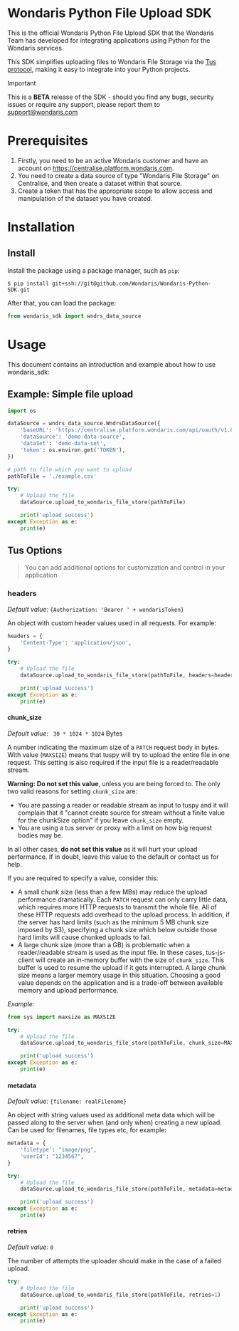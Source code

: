 # Wondaris Python File Upload SDK

This is the official Wondaris Python File Upload SDK that the Wondaris Team has developed for integrating applications using Python for the Wondaris services.

This SDK simplifies uploading files to Wondaris File Storage via the [Tus protocol](https://tus.io/ "Open protocol for resumable uploads"), making it easy to integrate into your Python projects.

> [!IMPORTANT]  
> This is a **BETA** release of the SDK - should you find any bugs, security issues or require any support, please report them to support@wondaris.com


# Prerequisites

1. Firstly, you need to be an active Wondaris customer and have an account on https://centralise.platform.wondaris.com.
2. You need to create a data source of type "Wondaris File Storage" on Centralise, and then create a dataset within that source.
3. Create a token that has the appropriate scope to allow access and manipulation of the dataset you have created.

# Installation

## Install

Install the package using a package manager, such as `pip`:

```
$ pip install git+ssh://git@github.com/Wondaris/Wondaris-Python-SDK.git
```

After that, you can load the package:

```python
from wondaris_sdk import wndrs_data_source
```

# Usage

This document contains an introduction and example about how to use wondaris_sdk:

## Example: Simple file upload
```python
import os

dataSource = wndrs_data_source.WndrsDataSource({
    'baseURL': 'https://centralise.platform.wondaris.com/api/oauth/v1.0/gcs',
    'dataSource': 'demo-data-source',
    'dataSet': 'demo-data-set',
    'token': os.environ.get('TOKEN'),
})

# path to file which you want to upload
pathToFile = './example.csv'

try:
    # Upload the file
    dataSource.upload_to_wondaris_file_store(pathToFile)

    print('upload success')
except Exception as e:
    print(e)
```

## Tus Options
> You can add additional options for customization and control in your application

### headers

_Default value:_ `{Authorization: 'Bearer ' + wondarisToken}`

An object with custom header values used in all requests. For example:

```python
headers = {
    'Content-Type': 'application/json',
}

try:
    # Upload the file
    dataSource.upload_to_wondaris_file_store(pathToFile, headers=headers)

    print('upload success')
except Exception as e:
    print(e)
```

#### chunk_size

_Default value:_ ` 30 * 1024 * 1024` Bytes

A number indicating the maximum size of a `PATCH` request body in bytes. With value (`MAXSIZE`) means that tuspy will try to upload the entire file in one request. This setting is also required if the input file is a reader/readable stream.

**Warning:** **Do not set this value**, unless you are being forced to. The only two valid reasons for setting `chunk_size` are:

- You are passing a reader or readable stream as input to tuspy and it will complain that it "cannot create source for stream without a finite value for the chunkSize option" if you leave `chunk_size` empty.
- You are using a tus server or proxy with a limit on how big request bodies may be.

In all other cases, **do not set this value** as it will hurt your upload performance. If in doubt, leave this value to the default or contact us for help.

If you are required to specify a value, consider this:

- A small chunk size (less than a few MBs) may reduce the upload performance dramatically. Each `PATCH` request can only carry little data, which requires more HTTP requests to transmit the whole file. All of these HTTP requests add overhead to the upload process. In addition, if the server has hard limits (such as the minimum 5 MB chunk size imposed by S3), specifying a chunk size which below outside those hard limits will cause chunked uploads to fail.
- A large chunk size (more than a GB) is problematic when a reader/readable stream is used as the input file. In these cases, tus-js-client will create an in-memory buffer with the size of `chunk_size`. This buffer is used to resume the upload if it gets interrupted. A large chunk size means a larger memory usage in this situation. Choosing a good value depends on the application and is a trade-off between available memory and upload performance.

_Example:_
```python
from sys import maxsize as MAXSIZE

try:
    # Upload the file
    dataSource.upload_to_wondaris_file_store(pathToFile, chunk_size=MAXSIZE)

    print('upload success')
except Exception as e:
    print(e)
```

#### metadata

_Default value:_ `{filename: realFilename}`

An object with string values used as additional meta data which will be passed along to the server when (and only when) creating a new upload. Can be used for filenames, file types etc, for example:

```python
metadata = {
    'filetype': "image/png",
    'userId': "1234567",
}

try:
    # Upload the file
    dataSource.upload_to_wondaris_file_store(pathToFile, metadata=metadata)

    print('upload success')
except Exception as e:
    print(e)
```

#### retries

_Default value:_ `0`

The number of attempts the uploader should make in the case of a failed upload.


```python
try:
    # Upload the file
    dataSource.upload_to_wondaris_file_store(pathToFile, retries=1)

    print('upload success')
except Exception as e:
    print(e)
```
